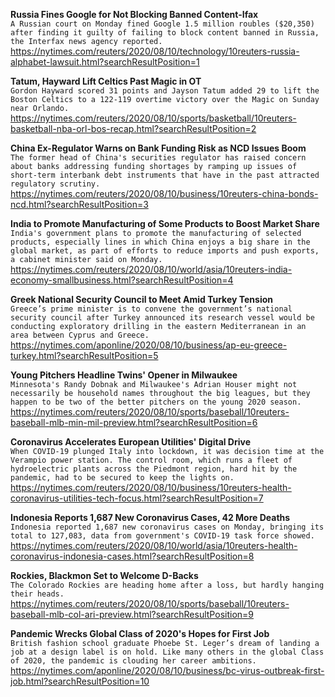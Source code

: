**Russia Fines Google for Not Blocking Banned Content-Ifax**\
`A Russian court on Monday fined Google 1.5 million roubles ($20,350) after finding it guilty of failing to block content banned in Russia, the Interfax news agency reported. `\
https://nytimes.com/reuters/2020/08/10/technology/10reuters-russia-alphabet-lawsuit.html?searchResultPosition=1

**Tatum, Hayward Lift Celtics Past Magic in OT**\
`Gordon Hayward scored 31 points and Jayson Tatum added 29 to lift the Boston Celtics to a 122-119 overtime victory over the Magic on Sunday near Orlando.`\
https://nytimes.com/reuters/2020/08/10/sports/basketball/10reuters-basketball-nba-orl-bos-recap.html?searchResultPosition=2

**China Ex-Regulator Warns on Bank Funding Risk as NCD Issues Boom**\
`The former head of China's securities regulator has raised concern about banks addressing funding shortages by ramping up issues of short-term interbank debt instruments that have in the past attracted regulatory scrutiny.`\
https://nytimes.com/reuters/2020/08/10/business/10reuters-china-bonds-ncd.html?searchResultPosition=3

**India to Promote Manufacturing of Some Products to Boost Market Share**\
`India's government plans to promote the manufacturing of selected products, especially lines in which China enjoys a big share in the global market, as part of efforts to reduce imports and push exports, a cabinet minister said on Monday.`\
https://nytimes.com/reuters/2020/08/10/world/asia/10reuters-india-economy-smallbusiness.html?searchResultPosition=4

**Greek National Security Council to Meet Amid Turkey Tension**\
`Greece’s prime minister is to convene the government’s national security council after Turkey announced its research vessel would be conducting exploratory drilling in the eastern Mediterranean in an area between Cyprus and Greece.`\
https://nytimes.com/aponline/2020/08/10/business/ap-eu-greece-turkey.html?searchResultPosition=5

**Young Pitchers Headline Twins' Opener in Milwaukee**\
`Minnesota's Randy Dobnak and Milwaukee's Adrian Houser might not necessarily be household names throughout the big leagues, but they happen to be two of the better pitchers on the young 2020 season.`\
https://nytimes.com/reuters/2020/08/10/sports/baseball/10reuters-baseball-mlb-min-mil-preview.html?searchResultPosition=6

**Coronavirus Accelerates European Utilities' Digital Drive**\
`When COVID-19 plunged Italy into lockdown, it was decision time at the Verampio power station. The control room, which runs a fleet of hydroelectric plants across the Piedmont region, hard hit by the pandemic, had to be secured to keep the lights on.`\
https://nytimes.com/reuters/2020/08/10/business/10reuters-health-coronavirus-utilities-tech-focus.html?searchResultPosition=7

**Indonesia Reports 1,687 New Coronavirus Cases, 42 More Deaths**\
`Indonesia reported 1,687 new coronavirus cases on Monday, bringing its total to 127,083, data from government's COVID-19 task force showed.`\
https://nytimes.com/reuters/2020/08/10/world/asia/10reuters-health-coronavirus-indonesia-cases.html?searchResultPosition=8

**Rockies, Blackmon Set to Welcome D-Backs**\
`The Colorado Rockies are heading home after a loss, but hardly hanging their heads.`\
https://nytimes.com/reuters/2020/08/10/sports/baseball/10reuters-baseball-mlb-col-ari-preview.html?searchResultPosition=9

**Pandemic Wrecks Global Class of 2020's Hopes for First Job**\
`British fashion school graduate Phoebe St. Leger’s dream of landing a job at a design label is on hold. Like many others in the global Class of 2020, the pandemic is clouding her career ambitions.`\
https://nytimes.com/aponline/2020/08/10/business/bc-virus-outbreak-first-job.html?searchResultPosition=10

